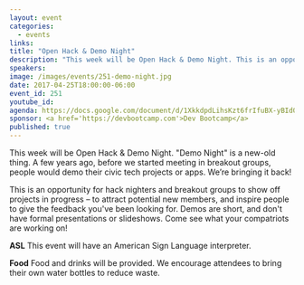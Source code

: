 ```yaml
---
layout: event
categories: 
  - events
links:
title: "Open Hack & Demo Night"
description: "This week will be Open Hack & Demo Night. This is an opportunity for hack nighters and breakout groups to show off projects in progress – to attract potential new members, and inspire people to give the feedback you've been looking for. Demos are short, and don't have formal presentations or slideshows. Come see what your compatriots are working on!"
speakers:
image: /images/events/251-demo-night.jpg
date: 2017-04-25T18:00:00-06:00
event_id: 251
youtube_id: 
agenda: https://docs.google.com/document/d/1XkkdpdLihsKzt6frIfuBX-yBId0cd2LQwQvT2s2DVOk/edit#
sponsor: <a href='https://devbootcamp.com'>Dev Bootcamp</a>
published: true
---
```


This week will be Open Hack & Demo Night. "Demo Night" is a new-old thing. A few years ago, before we started meeting in breakout groups, people would demo their civic tech projects or apps. We’re bringing it back!

This is an opportunity for hack nighters and breakout groups to show off projects in progress – to attract potential new members, and inspire people to give the feedback you've been looking for. Demos are short, and don't have formal presentations or slideshows. Come see what your compatriots are working on!

**ASL** This event will have an American Sign Language interpreter.

**Food** Food and drinks will be provided. We encourage attendees to bring their own water bottles to reduce waste.